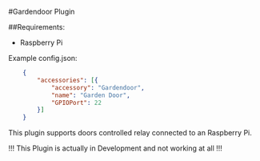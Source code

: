#Gardendoor Plugin

##Requirements:
-  Raspberry Pi 

Example config.json:
```JSON
	{
		"accessories": [{
			"accessory": "Gardendoor",
			"name": "Garden Door",
			"GPIOPort": 22
		}]
	}
```

This plugin supports doors controlled relay connected to an Raspberry Pi.

!!! This Plugin is actually in Development and not working at all !!!
